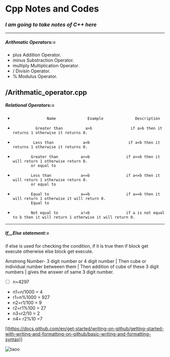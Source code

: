 #  Cpp Notes and Codes

### _**I am going to take notes of C++ here**_
-------------------------------------------------------------------------
#####  _**Arithmatic Operators:=**_
-    plus          Addition Operator.
-    minus          Substraction Operator.
-    multiply          Multiplication Operator.
-    /          Divisin Operator.
-    %          Modulus Operator.

/Arithmatic_operator.cpp
--------------------------------------------------------------------------
##### _**Relational Operators:=**_
-                    Name              Example              Description
-               Greater than          a>b                 if a>b then it returns 1 otherwise it returns 0.

-              Less than             a<b                 if a<b then it returns 1 otherwise it returns 0.

-             Greater than          a>=b                if a>=b then it will return 1 otherwise return 0.
              or equal to
 
-             Less than             a<=b                if a<=b then it will return 1 otherwise return 0.
              or equal to   

-             Equal to              a==b                if a==b then it will return 1 otherwise it will return 0.
              Equal to         

-             Not equal to          a!=b                if a is not equal to b then it will return 1 otherwise it will return 0.

------------------------------------------------------------------------

##### _**If__Else statement:=**_

if else is used for checking the condition, if it is true then if block get execute otherwise else block get execute.
       
Amstrong Number- 3 digit number or 4 digit number | Then cube or individual number betweeen them | Then addition of cube of these 3 digit numbers | gives the answer of same 3 digit number.

- [ ] n=4297
- n1=n/1000    = 4
- r1=n%1000    = 927
- n2=r1/100    = 9
- r2=r1%100    = 27
- n3=r2/10     = 2
- n4= r2%10    =7

[(https://docs.github.com/en/get-started/writing-on-github/getting-started-with-writing-and-formatting-on-github/basic-writing-and-formatting-syntax)]


![taoo](https://user-images.githubusercontent.com/62470301/190870650-c1e368a0-2da5-4e52-86c3-039a3bb1a364.jpg)

